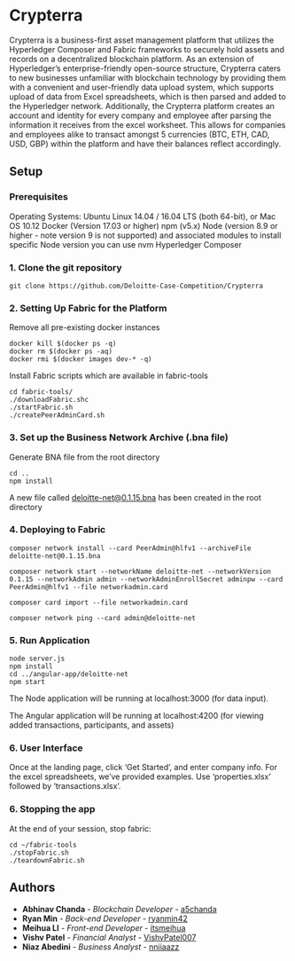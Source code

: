 # Crypterra

Crypterra is a business-first asset management platform that utilizes the Hyperledger Composer and Fabric frameworks to securely hold assets and records on a decentralized blockchain platform. As an extension of Hyperledger’s enterprise-friendly open-source structure, Crypterra caters to new businesses unfamiliar with blockchain technology by providing them with a convenient and user-friendly data upload system, which supports upload of data from Excel spreadsheets, which is then parsed and added to the Hyperledger network. Additionally, the Crypterra platform creates an account and identity for every company and employee after parsing the information it receives from the excel worksheet. This allows for companies and employees alike to transact amongst 5 currencies (BTC, ETH, CAD, USD, GBP) within the platform and have their balances reflect accordingly.

## Setup

### Prerequisites

Operating Systems: Ubuntu Linux 14.04 / 16.04 LTS (both 64-bit), or Mac OS 10.12
Docker (Version 17.03 or higher)
npm (v5.x)
Node (version 8.9 or higher - note version 9 is not supported) and associated modules
to install specific Node version you can use nvm
Hyperledger Composer

### 1. Clone the git repository

```
git clone https://github.com/Deloitte-Case-Competition/Crypterra

```
### 2. Setting Up Fabric for the Platform


Remove all pre-existing docker instances 

```
docker kill $(docker ps -q)
docker rm $(docker ps -aq)
docker rmi $(docker images dev-* -q)

```
Install Fabric scripts which are available in fabric-tools

```
cd fabric-tools/
./downloadFabric.shc
./startFabric.sh
./createPeerAdminCard.sh

```
### 3. Set up the Business Network Archive (.bna file)
Generate BNA file from the root directory

```
cd ..
npm install

```
A new file called deloitte-net@0.1.15.bna has been created in the root directory
 
### 4. Deploying to Fabric

```
composer network install --card PeerAdmin@hlfv1 --archiveFile deloitte-net@0.1.15.bna

composer network start --networkName deloitte-net --networkVersion 0.1.15 --networkAdmin admin --networkAdminEnrollSecret adminpw --card PeerAdmin@hlfv1 --file networkadmin.card

composer card import --file networkadmin.card

composer network ping --card admin@deloitte-net

```
### 5. Run Application

```
node server.js
npm install  
cd ../angular-app/deloitte-net
npm start

```

The Node application will be running at localhost:3000 (for data input).

The Angular application will be running at localhost:4200 (for viewing added transactions, participants, and assets) 

### 6. User Interface

Once at the landing page, click ‘Get Started’, and enter company info. For the excel spreadsheets, we’ve provided examples. Use ‘properties.xlsx’ followed by ‘transactions.xlsx’.

### 6. Stopping the app
At the end of your session, stop fabric:

```
cd ~/fabric-tools
./stopFabric.sh
./teardownFabric.sh

```

## Authors

* **Abhinav Chanda** - *Blockchain Developer* - [a5chanda](https://github.com/a5chanda)
* **Ryan Min** - *Back-end Developer* - [ryanmin42](https://github.com/ryanmin42) 
* **Meihua LI** - *Front-end Developer* - [itsmeihua](https://github.com/itsmeihua)  
* **Vishv Patel** - *Financial Analyst* - [VishvPatel007](https://github.com/VishvPatel007)
* **Niaz Abedini** - *Business Analyst* - [nniiaazz](https://github.com/nniiaazz) 





